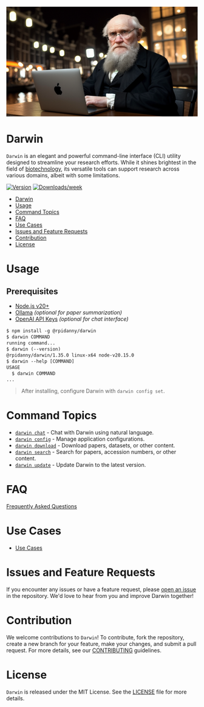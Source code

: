 ![alt text](darwin.png 'Darwin')

# Darwin

`Darwin` is an elegant and powerful command-line interface (CLI) utility designed to streamline your research efforts. While it shines brightest in the field of [biotechnology](https://en.wikipedia.org/wiki/Biotechnology), its versatile tools can support research across various domains, albeit with some limitations.

[![Version](https://img.shields.io/npm/v/@rpidanny/darwin.svg)](https://npmjs.org/package/@rpidanny/darwin)
[![Downloads/week](https://img.shields.io/npm/dw/@rpidanny/darwin.svg)](https://npmjs.org/package/@rpidanny/darwin)

<!-- toc -->
* [Darwin](#darwin)
* [Usage](#usage)
* [Command Topics](#command-topics)
* [FAQ](#faq)
* [Use Cases](#use-cases)
* [Issues and Feature Requests](#issues-and-feature-requests)
* [Contribution](#contribution)
* [License](#license)
<!-- tocstop -->

# Usage

## Prerequisites

- [Node.js v20+](https://nodejs.org/en/download/prebuilt-installer)
- [Ollama](https://ollama.com/) _(optional for paper summarization)_
- [OpenAI API Keys](https://platform.openai.com/settings/profile?tab=api-keys) _(optional for chat interface)_

<!-- usage -->
```sh-session
$ npm install -g @rpidanny/darwin
$ darwin COMMAND
running command...
$ darwin (--version)
@rpidanny/darwin/1.35.0 linux-x64 node-v20.15.0
$ darwin --help [COMMAND]
USAGE
  $ darwin COMMAND
...
```
<!-- usagestop -->

> After installing, configure Darwin with `darwin config set`.

<!-- commands -->
# Command Topics

* [`darwin chat`](docs/chat.md) - Chat with Darwin using natural language.
* [`darwin config`](docs/config.md) - Manage application configurations.
* [`darwin download`](docs/download.md) - Download papers, datasets, or other content.
* [`darwin search`](docs/search.md) - Search for papers, accession numbers, or other content.
* [`darwin update`](docs/update.md) - Update Darwin to the latest version.

<!-- commandsstop -->

# FAQ

[Frequently Asked Questions](docs/faq.md)

# Use Cases

- [Use Cases](docs/use-cases.md)

# Issues and Feature Requests

If you encounter any issues or have a feature request, please [open an issue](https://github.com/rpidanny/darwin/issues) in the repository. We'd love to hear from you and improve Darwin together!

# Contribution

We welcome contributions to `Darwin`! To contribute, fork the repository, create a new branch for your feature, make your changes, and submit a pull request. For more details, see our [CONTRIBUTING](CONTRIBUTING.md) guidelines.

# License

`Darwin` is released under the MIT License. See the [LICENSE](LICENSE) file for more details.
